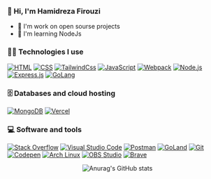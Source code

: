 ### 👋 Hi, I'm Hamidreza Firouzi
- 💛 I'm work on open sourse projects
- 🐢 I'm learning NodeJs

### 👨‍💻 Technologies I use
<p>

  <a href=""><img alt="HTML" src="https://img.shields.io/badge/HTML-E34F26.svg?logo=html5&logoColor=white"></a>
  <a href=""><img alt="CSS" src="https://img.shields.io/badge/CSS-1572B6.svg?logo=css3&logoColor=white"></a>
  <a href=""><img alt="TailwindCss" src="https://img.shields.io/badge/Tailwind_CSS-38B2AC.svg?logo=tailwind-css&logoColor=white"></a>
  <a href=""><img alt="JavaScript" src="https://img.shields.io/badge/JavaScript-F7DF1E.svg?logo=javascript&logoColor=black"></a>
  <a href=""><img alt="Webpack" src="https://img.shields.io/badge/Webpack-8DD6F9.svg?logo=webpack&logoColor=black"></a>
  <a href=""><img alt="Node.js" src="https://img.shields.io/badge/Node.js-43853D.svg?logo=node.js&logoColor=white"></a>
  <a href=""><img alt="Express.js" src="https://img.shields.io/badge/Express.js-404d59.svg?logo=express&logoColor=white"></a>
  <a href=""><img alt="GoLang" src="https://img.shields.io/badge/GoLang-00ADD8.svg?logo=go&logoColor=white"></a>
  <!-- <a href=""><img alt="Nest.js" src="https://img.shields.io/badge/Nest.js-E0234E.svg?logo=nestjs&logoColor=white"></a> -->
  <!-- <a href=""><img alt="TypeScript" src="https://img.shields.io/badge/TypeScript-007ACC.svg?logo=typescript&logoColor=white"></a> -->
  <!-- <a href=""><img alt="Fastify" src="https://img.shields.io/badge/Fastify-000000.svg?logo=fastify&logoColor=white"></a> -->
  <!-- <a href=""><img alt="Jest" src="https://img.shields.io/badge/Jest-C21325.svg?logo=jest&logoColor=white"></a> -->
  <!-- <a href=""><img alt="SQL" src="https://custom-icon-badges.herokuapp.com/badge/SQL-025E8C.svg?logo=database&logoColor=white"></a> -->
</p>
  
### 🗄️ Databases and cloud hosting
<p>
  <!-- <a href="#"><img alt="Heroku" src="https://img.shields.io/badge/Heroku-430098.svg?logo=heroku&logoColor=white"></a> -->
  <a href=""><img alt="MongoDB" src ="https://img.shields.io/badge/MongoDB-4ea94b.svg?logo=mongodb&logoColor=white"></a>
  <!-- <a href=""><img alt="MySQL" src="https://img.shields.io/badge/MySQL-00f.svg?logo=mysql&logoColor=white"></a> -->
  <!-- <a href=""><img alt="Notion" src="https://img.shields.io/badge/Notion-010101.svg?logo=notion&logoColor=white"></a> -->
  <!-- <a href=""><img alt="PostgreSQL" src ="https://img.shields.io/badge/PostgreSQL-316192.svg?logo=postgresql&logoColor=white"></a> -->
  <!-- <a href=""><img alt="Firebase" src ="https://img.shields.io/badge/Firebase-FFCA28.svg?logo=firebase&logoColor=black"></a> -->
  <a href=""><img alt="Vercel" src="https://img.shields.io/badge/Vercel-000000.svg?logo=vercel&logoColor=white"></a>
</p>

### 💻 Software and tools
<p>
  <a href=""><img alt="Stack Overflow" src="https://img.shields.io/badge/-Stack%20Overflow-FE7A16?logo=stack-overflow&logoColor=white"></a>
  <a href=""><img alt="Visual Studio Code" src="https://img.shields.io/badge/Visual%20Studio%20Code-0078d7.svg?logo=visual-studio-code&logoColor=white"></a>
  <a href=""><img alt="Postman" src="https://img.shields.io/badge/Postman-FF6C37?logo=postman&logoColor=white"></a>
  <a href=""><img alt="GoLand" src="https://img.shields.io/badge/GoLand-000000.svg?logo=goland&logoColor=white"></a>
  <a href="#"><img alt="Git" src="https://img.shields.io/badge/Git-F05033.svg?logo=git&logoColor=white"></a>
  <a href="#"><img alt="Codepen" src="https://img.shields.io/badge/Codepen-000000.svg?logo=codepen&logoColor=white"></a>
  <a href="#"><img alt="Arch Linux" src="https://img.shields.io/badge/Arch%20Linux-1793D1.svg?logo=arch-linux&logoColor=white"></a>
  <a href="#"><img alt="OBS Studio" src="https://img.shields.io/badge/-OBS%20Studio-302E31?logo=obs-studio&logoColor=white"></a>
  <a href="#"><img alt="Brave" src="https://img.shields.io/badge/-Brave-FB542B?logo=brave&logoColor=white"></a>
  <!-- <a href="#"><img alt="Audacity" src="https://img.shields.io/badge/-Audacity-0000CC?logo=audacity&logoColor=white"></a> -->
</p>

 <P align="center"
      
![Anurag's GitHub stats](https://github-readme-stats.vercel.app/api?username=hamidreza4dev&show_icons=true&theme=bear)

 </P>
